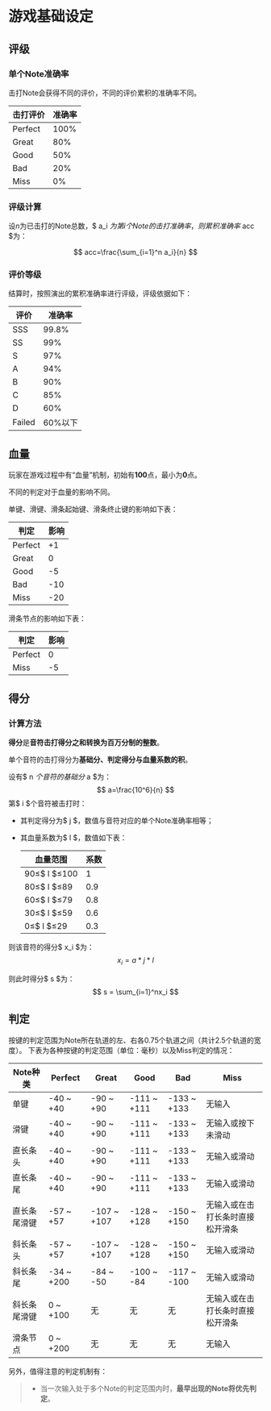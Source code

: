 # 游戏基础设定

## 评级

### 单个Note准确率

击打Note会获得不同的评价，不同的评价累积的准确率不同。

| 击打评价 | 准确率 |
| -------- | ------ |
| Perfect  | 100%   |
| Great    | 80%    |
| Good     | 50%    |
| Bad      | 20%    |
| Miss     | 0%     |

### 评级计算

设*n*为已击打的Note总数，$ a_i $为第i个Note的击打准确率，则累积准确率$ acc $为：

$$
acc=\frac{\sum_{i=1}^n a_i}{n}
$$

### 评价等级

结算时，按照演出的累积准确率进行评级，评级依据如下：

|评价|准确率|
|----|----|
|SSS |99.8%|
|SS|99%|
|S|97%|
|A|94%|
|B|90%|
|C|85%|
|D|60%|
|Failed|60%以下|

## 血量

玩家在游戏过程中有“血量”机制，初始有**100**点，最小为**0**点。

不同的判定对于血量的影响不同。

单键、滑键、滑条起始键、滑条终止键的影响如下表：

| 判定    | 影响 |
| ------- | ---- |
| Perfect | +1   |
| Great   | 0    |
| Good    | -5   |
| Bad     | -10  |
| Miss    | -20  |

滑条节点的影响如下表：

| 判定    | 影响 |
| ------- | ---- |
| Perfect | 0    |
| Miss    | -5   |

## 得分

### 计算方法

**得分**是**音符击打得分之和转换为百万分制的整数**。

单个音符的击打得分为**基础分、判定得分与血量系数的积**。

设有$ n $个音符的基础分$ a $为：
$$
a=\frac{10^6}{n}
$$
第$ i $个音符被击打时：

* 其判定得分为$ j $，数值与音符对应的单个Note准确率相等；

* 其血量系数为$ l $，数值如下表：

  | 血量范围     | 系数 |
  | ------------ | ---- |
  | 90≤$ l $≤100 | 1    |
  | 80≤$ l $≤89  | 0.9  |
  | 60≤$ l $≤79  | 0.8  |
  | 30≤$ l $≤59  | 0.6  |
  | 0≤$ l $≤29   | 0.3  |

则该音符的得分$ x_i $为：
$$
x_i = a * j  * l
$$

则此时得分$ s $为：
$$
s = \sum_{i=1}^nx_i
$$

## 判定

按键的判定范围为Note所在轨道的左、右各0.75个轨道之间（共计2.5个轨道的宽度）。
下表为各种按键的判定范围（单位：毫秒）以及Miss判定的情况：

| Note种类                  | Perfect | Great      | Good        | Bad         | Miss                                 |
| ------------------------- | ------- | --------- | ------------ | ------------ | ------------------------------------ |
| 单键                      | -40 ~ +40 | -90 ~ +90 | -111 ~ +111 | -133 ~ +133 | 无输入 |
| 滑键                      | -40 ~ +40 | -90 ~ +90 | -111 ~ +111 | -133 ~ +133 | 无输入或按下未滑动 |
| 直长条头                  | -40 ~ +40 | -90 ~ +90 | -111 ~ +111 | -133 ~ +133 | 无输入或滑动 |
| 直长条尾                  | -40 ~ +40 | -90 ~ +90 | -111 ~ +111 | -133 ~ +133 | 无输入或滑动 |
| 直长条尾滑键              | -57 ~ +57 | -107 ~ +107 | -128 ~ +128 | -150 ~ +150 | 无输入或在击打长条时直接松开滑条 |
| 斜长条头                  | -57 ~ +57 | -107 ~ +107 | -128 ~ +128 | -150 ~ +150 | 无输入或滑动 |
| 斜长条尾                  | -34 ~ +200 | -84 ~ -50 | -100 ~ -84 | -117 ~ -100 | 无输入或滑动 |
| 斜长条尾滑键              | 0 ~ +100  | 无      | 无      | 无      | 无输入或在击打长条时直接松开滑条 |
| 滑条节点                  | 0 ~ +200 | 无      | 无      | 无      | 无输入 |

另外，值得注意的判定机制有：

> * 当一次输入处于多个Note的判定范围内时，**最早出现的Note将优先判定**。

<vssue title="Vssue Demo" />
